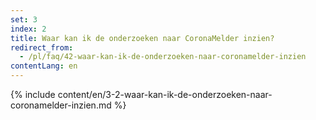 ```yaml
---
set: 3
index: 2
title: Waar kan ik de onderzoeken naar CoronaMelder inzien?
redirect_from: 
  - /pl/faq/42-waar-kan-ik-de-onderzoeken-naar-coronamelder-inzien
contentLang: en
---
```

{% include content/en/3-2-waar-kan-ik-de-onderzoeken-naar-coronamelder-inzien.md %}
